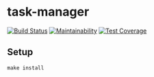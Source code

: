 # task-manager

[![Build Status](https://travis-ci.org/Yorickov/project-lvl4-s195.svg?branch=master)](https://travis-ci.org/Yorickov/project-lvl4-s195)
[![Maintainability](https://api.codeclimate.com/v1/badges/4f516136304355c04581/maintainability)](https://codeclimate.com/github/Yorickov/project-lvl4-s195/maintainability)
[![Test Coverage](https://api.codeclimate.com/v1/badges/4f516136304355c04581/test_coverage)](https://codeclimate.com/github/Yorickov/project-lvl4-s195/test_coverage)

## Setup

```
make install
```
